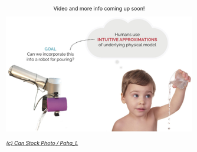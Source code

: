 
<p align="center">Video and more info coming up soon!</p>

![Image of Child](./Motivation.jpg)

<!-- HTML Credit Code for Can Stock Photo -->
###### <a href="http://www.canstockphoto.com">(c) Can Stock Photo / Paha_L</a>

